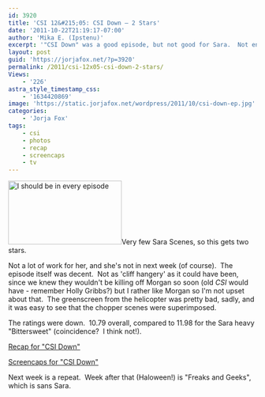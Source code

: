 ```yaml
---
id: 3920
title: 'CSI 12&#215;05: CSI Down — 2 Stars'
date: '2011-10-22T21:19:17-07:00'
author: 'Mika E. (Ipstenu)'
excerpt: '"CSI Down" was a good episode, but not good for Sara.  Not enough of her, which is why the ratings were low (10.79).'
layout: post
guid: 'https://jorjafox.net/?p=3920'
permalink: /2011/csi-12x05-csi-down-2-stars/
Views:
    - '226'
astra_style_timestamp_css:
    - '1634420869'
image: 'https://static.jorjafox.net/wordpress/2011/10/csi-down-ep.jpg'
categories:
    - 'Jorja Fox'
tags:
    - csi
    - photos
    - recap
    - screencaps
    - tv
---
```


<img class="alignleft size-medium wp-image-3921" title="I should be in every episode" src="//static.jorjafox.net/wordpress/2011/10/csi-down-ep-230x129.jpg" alt="I should be in every episode" width="230" height="129" />Very few Sara Scenes, so this gets two stars.

Not a lot of work for her, and she's not in next week (of course).  The episode itself was decent.  Not as 'cliff hangery' as it could have been, since we knew they wouldn't be killing off Morgan so soon (old _CSI_ would have - remember Holly Gribbs?) but I rather like Morgan so I'm not upset about that.  The greenscreen from the helicopter was pretty bad, sadly, and it was easy to see that the chopper scenes were superimposed.

The ratings were down.  10.79 overall, compared to 11.98 for the Sara heavy "Bittersweet" (coincidence?  I think not!).

<a href="https://jorjafox.net/wiki/CSI_Down">Recap for "CSI Down"</a>

<a href="https://jorjafox.net/gallery/tv/csi/season12/csidown/">Screencaps for "CSI Down"</a>

Next week is a repeat.  Week after that (Haloween!) is "Freaks and Geeks", which is sans Sara.
